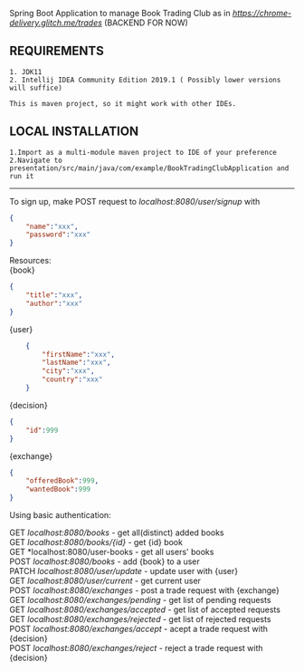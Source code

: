 Spring Boot Application to manage Book Trading Club as in *https://chrome-delivery.glitch.me/trades*  (BACKEND FOR NOW)

## REQUIREMENTS
    1. JDK11
    2. Intellij IDEA Community Edition 2019.1 ( Possibly lower versions will suffice)
    
    This is maven project, so it might work with other IDEs. 

## LOCAL INSTALLATION   
    1.Import as a multi-module maven project to IDE of your preference  
    2.Navigate to presentation/src/main/java/com/example/BookTradingClubApplication and run it
***
To sign up, make POST request to *localhost:8080/user/signup*
with   
```json
{  
    "name":"xxx",  
    "password":"xxx"  
}
```

Resources:   
{book} 
```json
{  
    "title":"xxx",
    "author":"xxx"
}
```
{user}
```json
    {
        "firstName":"xxx",
        "lastName":"xxx",
        "city":"xxx",
        "country":"xxx"
    }
```
{decision} 
```json
{  
    "id":999
}
```
{exchange} 
```json
{  
    "offeredBook":999,
    "wantedBook":999
}
```


  
Using basic authentication:

GET *localhost:8080/books* - get all(distinct) added books  
GET *localhost:8080/books/{id}* - get {id} book  
GET *localhost:8080/user-books - get all users' books  
POST *localhost:8080/books* - add {book} to a user     
PATCH *localhost:8080/user/update* - update user with {user}  
GET *localhost:8080/user/current* - get current user  
POST *localhost:8080/exchanges* - post a trade request with {exchange}  
GET *localhost:8080/exchanges/pending* - get list of pending requests  
GET *localhost:8080/exchanges/accepted* - get list of accepted requests  
GET *localhost:8080/exchanges/rejected* - get list of rejected requests  
POST *localhost:8080/exchanges/accept* - acept a trade request with {decision}  
POST *localhost:8080/exchanges/reject* - reject a trade request with {decision}   






